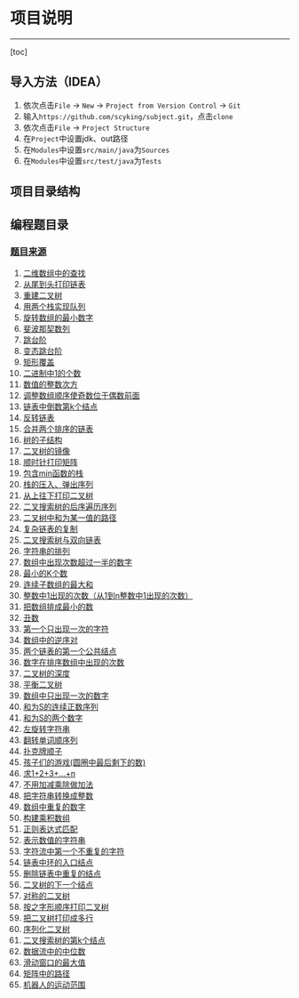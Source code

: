 # 项目说明

---

[toc]

## 导入方法（IDEA）
1. 依次点击`File` -> `New` -> `Project from Version Control` -> `Git`
1. 输入`https://github.com/scyking/subject.git`，点击`clone`
1. 依次点击`File` -> `Project Structure`
1. 在`Project`中设置jdk、out路径
1. 在`Modules`中设置`src/main/java`为`Sources`
1. 在`Modules`中设置`src/test/java`为`Tests`

## 项目目录结构

## 编程题目录

### [题目来源](https://www.nowcoder.com/ta/coding-interviews)

1. [二维数组中的查找](src/main/java/jzoffer/Solution01.java)
1. [从尾到头打印链表](src/main/java/jzoffer/Solution02.java)
1. [重建二叉树](src/main/java/jzoffer/Solution03.java)
1. [用两个栈实现队列](src/main/java/jzoffer/Solution04.java)
1. [旋转数组的最小数字](src/main/java/jzoffer/Solution05.java)
1. [斐波那契数列](src/main/java/jzoffer/Solution06.java)
1. [跳台阶](src/main/java/jzoffer/Solution07.java)
1. [变态跳台阶](src/main/java/jzoffer/Solution08.java)
1. [矩形覆盖](src/main/java/jzoffer/Solution09.java)
1. [二进制中1的个数](src/main/java/jzoffer/Solution10.java)
1. [数值的整数次方](src/main/java/jzoffer/Solution11.java)
1. [调整数组顺序使奇数位于偶数前面](src/main/java/jzoffer/Solution12.java)
1. [链表中倒数第k个结点](src/main/java/jzoffer/Solution13.java)
1. [反转链表](src/main/java/jzoffer/Solution14.java)
1. [合并两个排序的链表](src/main/java/jzoffer/Solution15.java)
1. [树的子结构](src/main/java/jzoffer/Solution16.java)
1. [二叉树的镜像](src/main/java/jzoffer/Solution17.java)
1. [顺时针打印矩阵](src/main/java/jzoffer/Solution18.java)
1. [包含min函数的栈](src/main/java/jzoffer/Solution19.java)
1. [栈的压入、弹出序列](src/main/java/jzoffer/Solution20.java)
1. [从上往下打印二叉树](src/main/java/jzoffer/Solution21.java)
1. [二叉搜索树的后序遍历序列](src/main/java/jzoffer/Solution22.java)
1. [二叉树中和为某一值的路径](src/main/java/jzoffer/Solution23.java)
1. [复杂链表的复制](src/main/java/jzoffer/Solution24.java)
1. [二叉搜索树与双向链表](src/main/java/jzoffer/Solution25.java)
1. [字符串的排列](src/main/java/jzoffer/Solution26.java)
1. [数组中出现次数超过一半的数字](src/main/java/jzoffer/Solution27.java)
1. [最小的K个数](src/main/java/jzoffer/Solution28.java)
1. [连续子数组的最大和](src/main/java/jzoffer/Solution29.java)
1. [整数中1出现的次数（从1到n整数中1出现的次数）](src/main/java/jzoffer/Solution30.java)
1. [把数组排成最小的数](src/main/java/jzoffer/Solution31.java)
1. [丑数](src/main/java/jzoffer/Solution32.java)
1. [第一个只出现一次的字符](src/main/java/jzoffer/Solution33.java)
1. [数组中的逆序对](src/main/java/jzoffer/Solution34.java)
1. [两个链表的第一个公共结点](src/main/java/jzoffer/Solution35.java)
1. [数字在排序数组中出现的次数](src/main/java/jzoffer/Solution36.java)
1. [二叉树的深度](src/main/java/jzoffer/Solution37.java)
1. [平衡二叉树](src/main/java/jzoffer/Solution38.java)
1. [数组中只出现一次的数字](src/main/java/jzoffer/Solution39.java)
1. [和为S的连续正数序列](src/main/java/jzoffer/Solution40.java)
1. [和为S的两个数字](src/main/java/jzoffer/Solution41.java)
1. [左旋转字符串](src/main/java/jzoffer/Solution42.java)
1. [翻转单词顺序列](src/main/java/jzoffer/Solution43.java)
1. [扑克牌顺子](src/main/java/jzoffer/Solution44.java)
1. [孩子们的游戏(圆圈中最后剩下的数)](src/main/java/jzoffer/Solution45.java)
1. [求1+2+3+...+n](src/main/java/jzoffer/Solution46.java)
1. [不用加减乘除做加法](src/main/java/jzoffer/Solution47.java)
1. [把字符串转换成整数](src/main/java/jzoffer/Solution48.java)
1. [数组中重复的数字](src/main/java/jzoffer/Solution49.java)
1. [构建乘积数组](src/main/java/jzoffer/Solution50.java)
1. [正则表达式匹配](src/main/java/jzoffer/Solution51.java)
1. [表示数值的字符串](src/main/java/jzoffer/Solution52.java)
1. [字符流中第一个不重复的字符](src/main/java/jzoffer/Solution53.java)
1. [链表中环的入口结点](src/main/java/jzoffer/Solution54.java)
1. [删除链表中重复的结点](src/main/java/jzoffer/Solution55.java)
1. [二叉树的下一个结点](src/main/java/jzoffer/Solution56.java)
1. [对称的二叉树](src/main/java/jzoffer/Solution57.java)
1. [按之字形顺序打印二叉树](src/main/java/jzoffer/Solution58.java)
1. [把二叉树打印成多行](src/main/java/jzoffer/Solution59.java)
1. [序列化二叉树](src/main/java/jzoffer/Solution60.java)
1. [二叉搜索树的第k个结点](src/main/java/jzoffer/Solution61.java)
1. [数据流中的中位数](src/main/java/jzoffer/Solution62.java)
1. [滑动窗口的最大值](src/main/java/jzoffer/Solution63.java)
1. [矩阵中的路径](src/main/java/jzoffer/Solution64.java)
1. [机器人的运动范围](src/main/java/jzoffer/Solution65.java)





